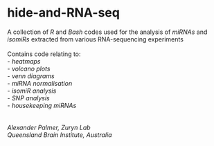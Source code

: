 # hide-and-RNA-seq
A collection of _R_ and _Bash_ codes used for the analysis of _miRNAs_ and _isomiRs_ extracted from various RNA-sequencing experiments
\
\
Contains code relating to:\
    - *heatmaps*\
    - *volcano plots*\
    - *venn diagrams*\
    - *miRNA normalisation*\
    - *isomiR analysis*\
    - *SNP analysis*\
    - *housekeeping miRNAs*\
\
\
*Alexander Palmer, Zuryn Lab\
Queensland Brain Institute, Australia*

